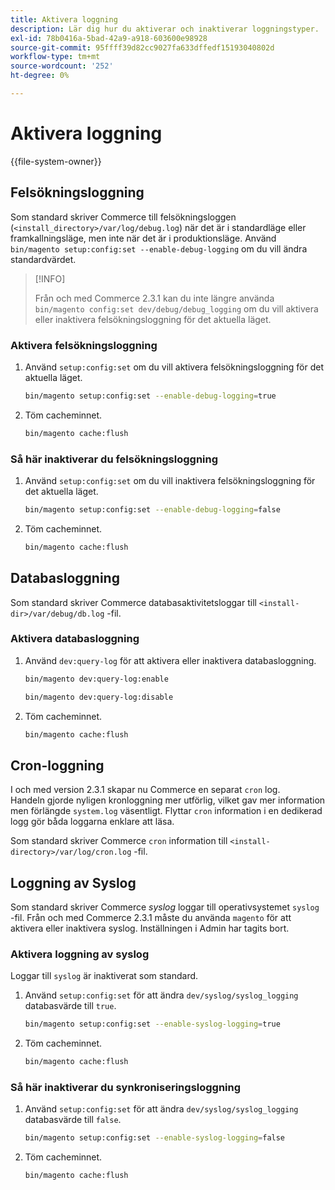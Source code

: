 ```yaml
---
title: Aktivera loggning
description: Lär dig hur du aktiverar och inaktiverar loggningstyper.
exl-id: 78b0416a-5bad-42a9-a918-603600e98928
source-git-commit: 95ffff39d82cc9027fa633dffedf15193040802d
workflow-type: tm+mt
source-wordcount: '252'
ht-degree: 0%

---
```


# Aktivera loggning

{{file-system-owner}}

## Felsökningsloggning

Som standard skriver Commerce till felsökningsloggen (`<install_directory>/var/log/debug.log`) när det är i standardläge eller framkallningsläge, men inte när det är i produktionsläge. Använd `bin/magento setup:config:set --enable-debug-logging` om du vill ändra standardvärdet.

>[!INFO]
>
>Från och med Commerce 2.3.1 kan du inte längre använda `bin/magento config:set dev/debug/debug_logging` om du vill aktivera eller inaktivera felsökningsloggning för det aktuella läget.

### Aktivera felsökningsloggning

1. Använd `setup:config:set` om du vill aktivera felsökningsloggning för det aktuella läget.

   ```bash
   bin/magento setup:config:set --enable-debug-logging=true
   ```

1. Töm cacheminnet.

   ```bash
   bin/magento cache:flush
   ```

### Så här inaktiverar du felsökningsloggning

1. Använd `setup:config:set` om du vill inaktivera felsökningsloggning för det aktuella läget.

   ```bash
   bin/magento setup:config:set --enable-debug-logging=false
   ```

1. Töm cacheminnet.

   ```bash
   bin/magento cache:flush
   ```

## Databasloggning

Som standard skriver Commerce databasaktivitetsloggar till `<install-dir>/var/debug/db.log` -fil.

### Aktivera databasloggning

1. Använd `dev:query-log` för att aktivera eller inaktivera databasloggning.

   ```bash
   bin/magento dev:query-log:enable
   ```

   ```bash
   bin/magento dev:query-log:disable
   ```

1. Töm cacheminnet.

   ```bash
   bin/magento cache:flush
   ```

## Cron-loggning

I och med version 2.3.1 skapar nu Commerce en separat `cron` log. \
Handeln gjorde nyligen kronloggning mer utförlig, vilket gav mer information men förlängde `system.log` väsentligt.
Flyttar `cron` information i en dedikerad logg gör båda loggarna enklare att läsa.

Som standard skriver Commerce `cron` information till `<install-directory>/var/log/cron.log` -fil.

## Loggning av Syslog

Som standard skriver Commerce _syslog_ loggar till operativsystemet `syslog` -fil.
Från och med Commerce 2.3.1 måste du använda `magento` för att aktivera eller inaktivera syslog.
Inställningen i Admin har tagits bort.

### Aktivera loggning av syslog

Loggar till `syslog` är inaktiverat som standard.

1. Använd `setup:config:set` för att ändra `dev/syslog/syslog_logging` databasvärde till `true`.

   ```bash
   bin/magento setup:config:set --enable-syslog-logging=true
   ```

1. Töm cacheminnet.

   ```bash
   bin/magento cache:flush
   ```

### Så här inaktiverar du synkroniseringsloggning

1. Använd `setup:config:set` för att ändra `dev/syslog/syslog_logging` databasvärde till `false`.

   ```bash
   bin/magento setup:config:set --enable-syslog-logging=false
   ```

1. Töm cacheminnet.

   ```bash
   bin/magento cache:flush
   ```

